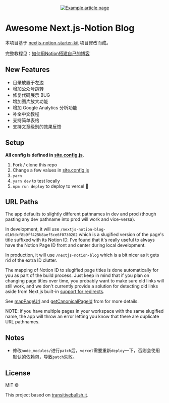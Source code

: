 <p align="center">
  <a href="https://nextjs-notion-starter-kit-frankcbliu.vercel.app">
    <img alt="Example article page" src="https://user-images.githubusercontent.com/36353894/145680596-8a06e81c-65c7-4ec9-9101-ded668c9a3eb.png">
  </a>
</p>


# Awesome Next.js-Notion Blog

本项目基于 [nextjs-notion-starter-kit](https://github.com/transitive-bullshit/nextjs-notion-starter-kit) 项目修改而成。

完整教程见：[如何用Notion搭建自己的博客](https://nextjs-notion-starter-kit-frankcbliu.vercel.app/notion)

## New Features

- 目录放置于左边
- 增加公众号跳转
- 修复代码展示 BUG
- 增加图片放大功能
- 增加 Google Analytics 分析功能
- 补全中文教程
- 支持简单表格
- 支持文章级别的效果反馈

## Setup

**All config is defined in [site.config.js](./site.config.js).**

1. Fork / clone this repo
2. Change a few values in [site.config.js](./site.config.js)
3. `yarn`
4. `yarn dev` to test locally
5. `npm run deploy` to deploy to vercel 💪

## URL Paths

The app defaults to slightly different pathnames in dev and prod (though pasting any dev pathname into prod will work and vice-versa).

In development, it will use `/nextjs-notion-blog-d1b5dcf8b9ff425b8aef5ce6f0730202` which is a slugified version of the page's title suffixed with its Notion ID. I've found that it's really useful to always have the Notion Page ID front and center during local development.

In production, it will use `/nextjs-notion-blog` which is a bit nicer as it gets rid of the extra ID clutter.

The mapping of Notion ID to slugified page titles is done automatically for you as part of the build process. Just keep in mind that if you plan on changing page titles over time, you probably want to make sure old links will still work, and we don't currently provide a solution for detecting old links aside from Next.js built-in [support for redirects](https://nextjs.org/docs/api-reference/next.config.js/redirects).

See [mapPageUrl](./lib/map-page-url.ts) and [getCanonicalPageId](https://github.com/NotionX/react-notion-x/blob/master/packages/notion-utils/src/get-canonical-page-id.ts) from for more details.

NOTE: if you have multiple pages in your workspace with the same slugified name, the app will throw an error letting you know that there are duplicate URL pathnames.

## Notes

- 修改`node_modules/`进行`patch`后，`vercel`需要重新`deploy`一下，否则会使用默认的依赖包，导致`patch`失败。

## License

MIT © 

This project based on [transitivebullsh.it](https://transitivebullsh.it).
